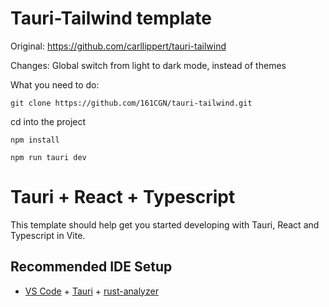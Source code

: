 # Tauri-Tailwind template

Original: https://github.com/carllippert/tauri-tailwind

Changes: Global switch from light to dark mode, instead of themes

What you need to do:

`git clone https://github.com/161CGN/tauri-tailwind.git`

cd into the project

`npm install`

`npm run tauri dev`

# Tauri + React + Typescript

This template should help get you started developing with Tauri, React and Typescript in Vite.

## Recommended IDE Setup

- [VS Code](https://code.visualstudio.com/) + [Tauri](https://marketplace.visualstudio.com/items?itemName=tauri-apps.tauri-vscode) + [rust-analyzer](https://marketplace.visualstudio.com/items?itemName=rust-lang.rust-analyzer)
